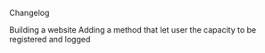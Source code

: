 Changelog

Building a website
Adding a method that let user the capacity to be registered and logged 
